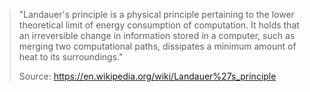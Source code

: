 > "Landauer's principle is a physical principle pertaining to the lower theoretical limit of energy consumption of computation. It holds that an irreversible change in information stored in a computer, such as merging two computational paths, dissipates a minimum amount of heat to its surroundings."
>
> Source: https://en.wikipedia.org/wiki/Landauer%27s_principle

